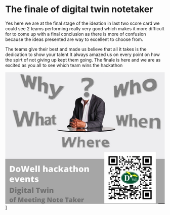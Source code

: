 # The finale of digital twin notetaker

Yes here we are at the final stage of the ideation in last two score card we could see 2 teams performing really very good which makes it more difficult for to come up with a final conclusion as there is more of confusion because the ideas presented are way to excellent to choose from.

The teams give their best and made us believe that  all it takes is the dedication to show your talent 
It always amazed us on every point on how the spirt of not giving up kept them going.
The finale is here and we are as excited as you all to see which team wins the hackathon

![Image of Yaktocat](https://github.com/DowellLivingLab/Score-Card/blob/main/photo1.png?raw=true)]
